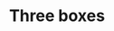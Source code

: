 ---
layout: link
title: Three boxes
link: https://github.com/scholarsnyc/three-boxes/zipball/master
categories: links
---